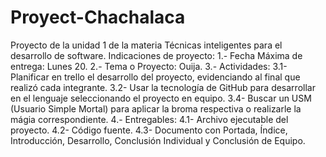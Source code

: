 # Proyect-Chachalaca
Proyecto de la unidad 1 de la materia Técnicas inteligentes para el desarrollo de software.
Indicaciones de proyecto:
1.- Fecha Máxima de entrega: Lunes 20.
2.- Tema o Proyecto: Ouija.
3.- Actividades:
3.1- Planificar en trello el desarrollo del proyecto, evidenciando al final que realizó cada integrante.
3.2- Usar la tecnología de GitHub para desarrollar en el lenguaje seleccionando el proyecto en equipo.
3.4- Buscar un USM (Usuario Simple Mortal) para aplicar la broma respectiva o realizarle la mágia correspondiente.
4.- Entregables:
4.1- Archivo ejecutable del proyecto.
4.2- Código fuente.
4.3- Documento con Portada, Índice, Introducción, Desarrollo, Conclusión Individual y Conclusión de Equipo.
